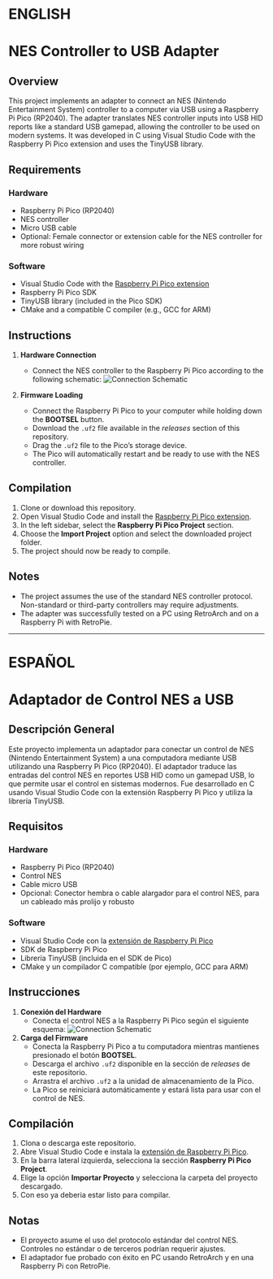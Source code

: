 # ENGLISH
# NES Controller to USB Adapter 
## Overview

This project implements an adapter to connect an NES (Nintendo Entertainment System) controller to a computer via USB using a Raspberry Pi Pico (RP2040). The adapter translates NES controller inputs into USB HID reports like a standard USB gamepad, allowing the controller to be used on modern systems. It was developed in C using Visual Studio Code with the Raspberry Pi Pico extension and uses the TinyUSB library.

## Requirements

### Hardware
- Raspberry Pi Pico (RP2040)
- NES controller
- Micro USB cable
- Optional: Female connector or extension cable for the NES controller for more robust wiring

### Software
- Visual Studio Code with the [Raspberry Pi Pico extension](https://marketplace.visualstudio.com/items?itemName=raspberry-pi.raspberry-pi-pico)
- Raspberry Pi Pico SDK
- TinyUSB library (included in the Pico SDK)
- CMake and a compatible C compiler (e.g., GCC for ARM)

## Instructions

1. **Hardware Connection**
   - Connect the NES controller to the Raspberry Pi Pico according to the following schematic:
![Connection Schematic](https://github.com/user-attachments/assets/72919f68-bb07-4a20-b9b2-63b6456f92c2)

2. **Firmware Loading**
   - Connect the Raspberry Pi Pico to your computer while holding down the **BOOTSEL** button.
   - Download the `.uf2` file available in the *releases* section of this repository.
   - Drag the `.uf2` file to the Pico’s storage device.
   - The Pico will automatically restart and be ready to use with the NES controller.

## Compilation

1. Clone or download this repository.
2. Open Visual Studio Code and install the [Raspberry Pi Pico extension](https://marketplace.visualstudio.com/items?itemName=raspberry-pi.raspberry-pi-pico).
3. In the left sidebar, select the **Raspberry Pi Pico Project** section.
4. Choose the **Import Project** option and select the downloaded project folder.
5. The project should now be ready to compile.

## Notes

- The project assumes the use of the standard NES controller protocol. Non-standard or third-party controllers may require adjustments.
- The adapter was successfully tested on a PC using RetroArch and on a Raspberry Pi with RetroPie.

---------------------------------------------------------------------------------------------------------------------------------------------------------------------------------------------------------------------------------------------------------
# ESPAÑOL
# Adaptador de Control NES a USB

## Descripción General

Este proyecto implementa un adaptador para conectar un control de NES (Nintendo Entertainment System) a una computadora mediante USB utilizando una Raspberry Pi Pico (RP2040). El adaptador traduce las entradas del control NES en reportes USB HID como un gamepad USB, lo que permite usar el control en sistemas modernos. Fue desarrollado en C usando Visual Studio Code con la extensión Raspberry Pi Pico y utiliza la librería TinyUSB.

## Requisitos

### Hardware
- Raspberry Pi Pico (RP2040)
- Control NES
- Cable micro USB
- Opcional: Conector hembra o cable alargador para el control NES, para un cableado más prolijo y robusto

### Software
- Visual Studio Code con la [extensión de Raspberry Pi Pico](https://marketplace.visualstudio.com/items?itemName=raspberry-pi.raspberry-pi-pico)
- SDK de Raspberry Pi Pico
- Librería TinyUSB (incluida en el SDK de Pico)
- CMake y un compilador C compatible (por ejemplo, GCC para ARM)

## Instrucciones

1. **Conexión del Hardware**
   - Conecta el control NES a la Raspberry Pi Pico según el siguiente esquema:
![Connection Schematic](https://github.com/user-attachments/assets/72919f68-bb07-4a20-b9b2-63b6456f92c2)
2. **Carga del Firmware**
   - Conecta la Raspberry Pi Pico a tu computadora mientras mantienes presionado el botón **BOOTSEL**.
   - Descarga el archivo `.uf2` disponible en la sección de *releases* de este repositorio.
   - Arrastra el archivo `.uf2` a la unidad de almacenamiento de la Pico.
   - La Pico se reiniciará automáticamente y estará lista para usar con el control de NES.

## Compilación

1. Clona o descarga este repositorio.
2. Abre Visual Studio Code e instala la [extensión de Raspberry Pi Pico](https://marketplace.visualstudio.com/items?itemName=raspberry-pi.raspberry-pi-pico).
3. En la barra lateral izquierda, selecciona la sección **Raspberry Pi Pico Project**.
4. Elige la opción **Importar Proyecto** y selecciona la carpeta del proyecto descargado.
5. Con eso ya deberia estar listo para compilar.


## Notas

- El proyecto asume el uso del protocolo estándar del control NES. Controles no estándar o de terceros podrían requerir ajustes.
- El adaptador fue probado con éxito en PC usando RetroArch y en una Raspberry Pi con RetroPie.
